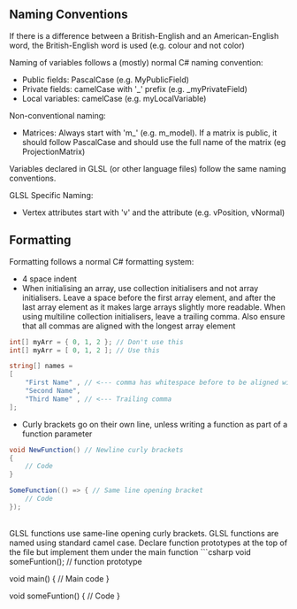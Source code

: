 ﻿Naming Conventions
---

If there is a difference between a British-English and an American-English word, the British-English word is used (e.g. colour and not color)

Naming of variables follows a (mostly) normal C# naming convention:
- Public fields: PascalCase (e.g. MyPublicField)
- Private fields: camelCase with '_' prefix (e.g. _myPrivateField)
- Local variables: camelCase (e.g. myLocalVariable)

Non-conventional naming:
- Matrices: Always start with 'm_' (e.g. m_model). If a matrix is public, it should follow PascalCase and should use the full name of the matrix (eg ProjectionMatrix)

Variables declared in GLSL (or other language files) follow the same naming conventions.

GLSL Specific Naming:
- Vertex attributes start with 'v' and the attribute (e.g. vPosition, vNormal)

Formatting
---

Formatting follows a normal C# formatting system:
- 4 space indent
- When initialising an array, use collection initialisers and not array initialisers. Leave a space before the first array element, and after the last array element as it makes large arrays slightly more readable. When using multiline collection initialisers, leave a trailing comma. Also ensure that all commas are aligned with the longest array element
```csharp
int[] myArr = { 0, 1, 2 }; // Don't use this
int[] myArr = [ 0, 1, 2 ]; // Use this
```
```csharp
string[] names = 
[
    "First Name" , // <--- comma has whitespace before to be aligned with element 2
    "Second Name",
    "Third Name" , // <--- Trailing comma
];
```
- Curly brackets go on their own line, unless writing a function as part of a function parameter

```csharp
void NewFunction() // Newline curly brackets
{
    // Code
}
```
```csharp
SomeFunction(() => { // Same line opening bracket
    // Code
});
```
<br>
GLSL functions use same-line opening curly brackets. GLSL functions are named using standard camel case. Declare function prototypes at the top of the file but implement them under the main function
```csharp
void someFuntion(); // function prototype

void main() {
    // Main code
}

void someFuntion() {
    // Code
}
```